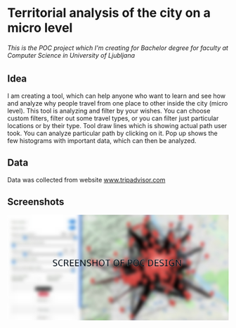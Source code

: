 # Territorial analysis of the city on a micro level

###### This is the POC project which I'm creating for Bachelor degree for faculty at Computer Science in University of Ljubljana

## Idea
I am creating a tool, which can help anyone who want to learn and see how and analyze why 
people travel from one place to other inside the city (micro level). This tool is analyzing 
and filter by your wishes. You can choose custom filters, filter out some travel types, or
you can filter just particular locations or by their type. Tool draw lines which is showing
actual path user took. You can analyze particular path by clicking on it. Pop up shows the 
few histograms with important data, which can then be analyzed.

## Data
Data was collected from website 
www.tripadvisor.com 

## Screenshots
![alt text](https://github.com/ribicnejc/GraphsOnCity/blob/master/assets/gitscreenpoc2.jpg)

